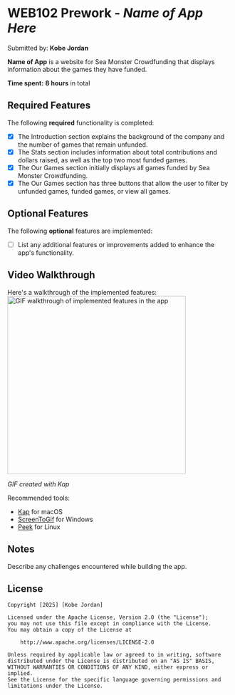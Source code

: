 # WEB102 Prework - *Name of App Here*

Submitted by: **Kobe Jordan**

**Name of App** is a website for Sea Monster Crowdfunding that displays information about the games they have funded.

**Time spent:** **8 hours** in total

## Required Features

The following **required** functionality is completed:

* [X] The Introduction section explains the background of the company and the number of games that remain unfunded.
* [X] The Stats section includes information about total contributions and dollars raised, as well as the top two most funded games.
* [X] The Our Games section initially displays all games funded by Sea Monster Crowdfunding.
* [X] The Our Games section has three buttons that allow the user to filter by unfunded games, funded games, or view all games.

## Optional Features

The following **optional** features are implemented:

* [ ] List any additional features or improvements added to enhance the app's functionality.

## Video Walkthrough

Here's a walkthrough of the implemented features:
<img src='README.gif' title='Video Walkthrough' width='400' alt='GIF walkthrough of implemented features in the app' />



*GIF created with Kap*  
<!-- Replace this with the name of the GIF tool you used -->
Recommended tools:
- [Kap](https://getkap.co/) for macOS
- [ScreenToGif](https://www.screentogif.com/) for Windows
- [Peek](https://github.com/phw/peek) for Linux

## Notes

Describe any challenges encountered while building the app.

## License

    Copyright [2025] [Kobe Jordan]

    Licensed under the Apache License, Version 2.0 (the "License");
    you may not use this file except in compliance with the License.
    You may obtain a copy of the License at

        http://www.apache.org/licenses/LICENSE-2.0

    Unless required by applicable law or agreed to in writing, software
    distributed under the License is distributed on an "AS IS" BASIS,
    WITHOUT WARRANTIES OR CONDITIONS OF ANY KIND, either express or implied.
    See the License for the specific language governing permissions and
    limitations under the License.
